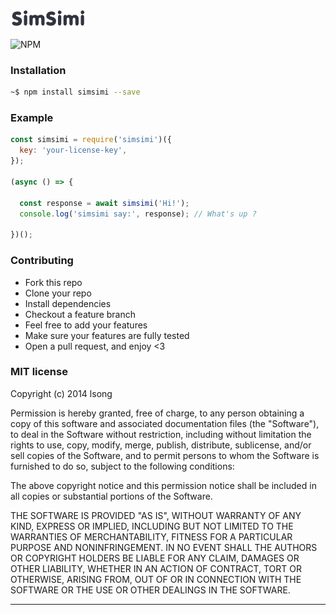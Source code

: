 ![SimSimi logo](./simsimi-logo.jpg)

![NPM](https://img.shields.io/badge/npm%20package-3.0.0-brightgreen?logo=NPM&link=https%3A%2F%2Fbadge.fury.io%2Fjs%2Fsimsimi.png)

### Installation

```bash
~$ npm install simsimi --save
```

### Example

```js
const simsimi = require('simsimi')({
  key: 'your-license-key',
});

(async () => {

  const response = await simsimi('Hi!');
  console.log('simsimi say:', response); // What's up ?

})();
```

### Contributing
- Fork this repo
- Clone your repo
- Install dependencies
- Checkout a feature branch
- Feel free to add your features
- Make sure your features are fully tested
- Open a pull request, and enjoy <3

### MIT license
Copyright (c) 2014 lsong

Permission is hereby granted, free of charge, to any person obtaining a copy
of this software and associated documentation files (the &quot;Software&quot;), to deal
in the Software without restriction, including without limitation the rights
to use, copy, modify, merge, publish, distribute, sublicense, and/or sell
copies of the Software, and to permit persons to whom the Software is
furnished to do so, subject to the following conditions:

The above copyright notice and this permission notice shall be included in
all copies or substantial portions of the Software.

THE SOFTWARE IS PROVIDED &quot;AS IS&quot;, WITHOUT WARRANTY OF ANY KIND, EXPRESS OR
IMPLIED, INCLUDING BUT NOT LIMITED TO THE WARRANTIES OF MERCHANTABILITY,
FITNESS FOR A PARTICULAR PURPOSE AND NONINFRINGEMENT. IN NO EVENT SHALL THE
AUTHORS OR COPYRIGHT HOLDERS BE LIABLE FOR ANY CLAIM, DAMAGES OR OTHER
LIABILITY, WHETHER IN AN ACTION OF CONTRACT, TORT OR OTHERWISE, ARISING FROM,
OUT OF OR IN CONNECTION WITH THE SOFTWARE OR THE USE OR OTHER DEALINGS IN
THE SOFTWARE.

---
